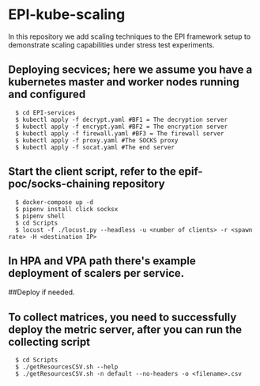 # EPI-kube-scaling
In this repository we add scaling techniques to the EPI framework setup to demonstrate scaling capabilities under stress test experiments.

## Deploying secvices; here we assume you have a kubernetes master and worker nodes running and configured
```shell
  $ cd EPI-services
  $ kubectl apply -f decrypt.yaml #BF1 = The decryption server
  $ kubectl apply -f encrypt.yaml #BF2 = The encryption server
  $ kubectl apply -f firewall.yaml #BF3 = The firewall server
  $ kubectl apply -f proxy.yaml #The SOCKS proxy
  $ kubectl apply -f socat.yaml #The end server
```
## Start the client script, refer to the epif-poc/socks-chaining repository 

```shell
  $ docker-compose up -d
  $ pipenv install click socksx
  $ pipenv shell
  $ cd Scripts
  $ locust -f ./locust.py --headless -u <number of clients> -r <spawn rate> -H <destination IP>
```

## In HPA and VPA path there's example deployment of scalers per service.
##Deploy if needed.
  
## To collect matrices, you need to successfully deploy the metric server, after you can run the collecting script
```shell
  $ cd Scripts 
  $ ./getResourcesCSV.sh --help 
  $ ./getResourcesCSV.sh -n default --no-headers -o <filename>.csv
  ```

